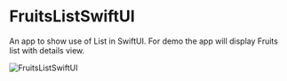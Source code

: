 # FruitsListSwiftUI
 An app to show use of List in SwiftUI. For demo the app will display Fruits list with details view.

![FruitsListSwiftUI](https://user-images.githubusercontent.com/3336303/99734169-a4b0bc00-2ac2-11eb-93a2-839188216030.png)

